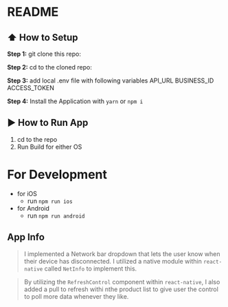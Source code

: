 # README

## :arrow_up: How to Setup

**Step 1:** git clone this repo:

**Step 2:** cd to the cloned repo:

**Step 3:** add local .env file with following variables
API_URL
BUSINESS_ID
ACCESS_TOKEN

**Step 4:** Install the Application with `yarn` or `npm i`

## :arrow_forward: How to Run App

1. cd to the repo
2. Run Build for either OS

# For Development

- for iOS
  - run `npm run ios`
- for Android
  - run `npm run android`

## App Info

> I implemented a Network bar dropdown that lets the user know when their device has disconnected. I utilized a native module within `react-native` called `NetInfo` to implement this.

> By utilizing the `RefreshControl` component within `react-native`, I also added a pull to refresh withi nthe product list to give user the control to poll more data whenever they like.
